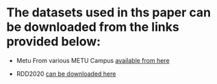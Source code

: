 
# The datasets used in ths paper can be downloaded from the links provided below:

- Metu From various METU Campus [available from here](https://data.mendeley.com/datasets/5y9wdsg2zt/1 "metu dataset link")
* RDD2020 [can be downloaded here](https://data.mendeley.com/datasets/5ty2wb6gvg/1 "RDD2020 Dataset")
